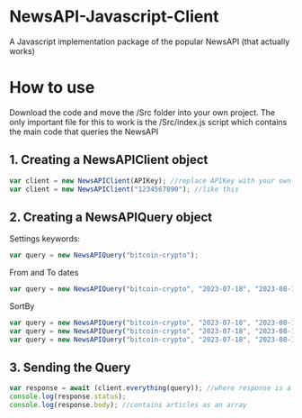 # NewsAPI-Javascript-Client
A Javascript implementation package of the popular NewsAPI (that actually works)

# How to use
Download the code and move the /Src folder into your own project. The only important file for this to work is the /Src/index.js script which contains the main code that queries the NewsAPI

## 1. Creating a NewsAPIClient object
```js
var client = new NewsAPIClient(APIKey); //replace APIKey with your own API key as a string
var client = new NewsAPIClient("1234567890"); //like this
```

## 2. Creating a NewsAPIQuery object
Settings keywords:
```js
var query = new NewsAPIQuery("bitcoin-crypto");
```
From and To dates
```js
var query = new NewsAPIQuery("bitcoin-crypto", "2023-07-18", "2023-08-18");
```
SortBy
```js
var query = new NewsAPIQuery("bitcoin-crypto", "2023-07-18", "2023-08-18", "popularity");
var query = new NewsAPIQuery("bitcoin-crypto", "2023-07-18", "2023-08-18", "publishedAt");
var query = new NewsAPIQuery("bitcoin-crypto", "2023-07-18", "2023-08-18", "relevancy");
```

## 3. Sending the Query
```js
var response = await (client.everything(query)); //where response is a NewsAPIResponse object
console.log(response.status);
console.log(response.body); //contains articles as an array
```
